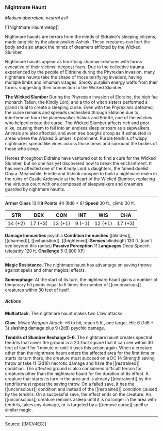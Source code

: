 ### Nightmare Haunt
_Medium aberration, neutral evil_

![[Nightmare Haunt.webp]]

Nightmare haunts are terrors from the minds of Eldraine's sleeping citizens, made tangible by the planeswalker Ashiok. These creatures can hurt the body and also attack the minds of dreamers afflicted by the Wicked Slumber.

Nightmare haunts appear as horrifying shadow creatures with forms evocative of their victims' deepest fears. Due to the collective trauma experienced by the people of Eldraine during the Phyrexian invasion, many nightmare haunts take the shape of those terrifying invaders, having multiple limbs and inhuman visages. Smoky purplish energy wafts from their forms, suggesting their connection to the Wicked Slumber.

**The Wicked Slumber** During the Phyrexian invasion of Eldraine, the high fae monarch Talion, the Kindly Lord, and a trio of witch sisters performed a grand ritual to create a sleeping curse. Even with the Phyrexians defeated, the curse remains and spreads unchecked through Eldraine due to interference from the planeswalker Ashiok and Eriette, one of the witches who helped create the curse. The Wicked Slumber affects rich and poor alike, causing them to fall into an endless sleep or roam as sleepwalkers. Animals are also affected, and even tree boughs droop as if exhausted in areas where the Wicked Slumber is prominent. Purple tendrils of wispy nightmares spread like vines across those areas and surround the bodies of those who sleep.

Heroes throughout Eldraine have ventured out to find a cure for the Wicked Slumber, but no one has yet discovered how to break the enchantment. It has even affected one of the Kindly Lord's daughters, the famed duelist Obyra. Meanwhile, Eriette and Ashiok conspire to build a nightmare realm in the ruins of Castle Ardenvale at the heart of the Wicked Slumber, replacing the virtuous court with one composed of sleepwalkers and dreamers guarded by nightmare haunts.





---

**Armor Class** 13
**Hit Points** 44 (8d8 + 8)
**Speed** 30 ft., climb 30 ft.

| STR     | DEX     | CON     | INT     | WIS     | CHA     |
|---------|---------|---------|---------|---------|---------|
| 14 (+2) | 17 (+3) | 13 (+1) | 9 (-1) | 12 (+1) | 17 (+3) |

**Damage Immunities** psychic
**Condition Immunities** [[blinded]], [[charmed]], [[exhaustion]], [[frightened]]
**Senses** blindsight 120 ft. (can't see beyond this radius)
**Passive Perception** 11
**Languages** Deep Speech, telepathy 120 ft.
**Challenge** 5 (1,800 XP)

---

**Magic Resistance**. The nightmare haunt has advantage on saving throws against spells and other magical effects.

**Somnophage**. At the start of its turn, the nightmare haunt gains a number of temporary hit points equal to 5 times the number of [[unconscious]] creatures within 30 feet of itself.

##### Actions
**Multiattack**. The nightmare haunt makes two Claw attacks.

**Claw**. _Melee Weapon Attack:_ +6 to hit, reach 5 ft., one target. Hit: 6 (1d6 + 3) slashing damage plus 9 (2d8) psychic damage.

**Tendrils of Slumber Recharge 5-6**. The nightmare haunt creates spectral tendrils that cover the ground in a 20-foot square that it can see within 30 feet of itself for 1 minute or until it uses this action again. When a creature other than the nightmare haunt enters the affected area for the first time or starts its turn there, the creature must succeed on a DC 14 Strength saving throw or take 11 (2d10) necrotic damage and have the [[restrained]] condition. The affected ground is also considered difficult terrain for creatures other than the nightmare haunt for the duration of its effect. A creature that starts its turn in the area and is already [[restrained]] by the tendrils must repeat the saving throw. On a failed save, it has the [[unconscious]] condition and instead of the [[restrained]] condition caused by the tendrils. On a successful save, the effect ends on the creature. An [[unconscious]] creature remains asleep until it is no longer in the area with tendrils, takes any damage, or is targeted by a [[remove curse]] spell or similar magic.


---

Source: [[MCV4EC]]